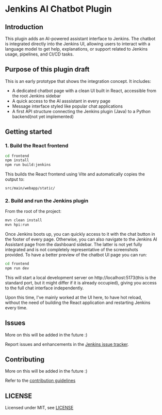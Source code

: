 # Jenkins AI Chatbot Plugin

## Introduction

This plugin adds an AI-powered assistant interface to Jenkins. The chatbot is integrated directly into the Jenkins UI, allowing users to interact with a language model to get help, explanations, or support related to Jenkins usage, pipelines, and CI/CD tasks.

## Purpose of this plugin draft

This is an early prototype that shows the integration concept. It includes:
- A dedicated chatbot page with a clean UI built in React, accessible from the root Jenkins sidebar
- A quick access to the AI asssistant in every page
- Message interface styled like popular chat applications
- A first API structure connecting the Jenkins plugin (Java) to a Python backend(not yet implemented)

## Getting started

### 1. Build the React frontend

```bash
cd frontend
npm install
npm run build:jenkins
```

This builds the React frontend using Vite and automatically copies the output to:

```bash
src/main/webapp/static/
```
### 2. Build and run the Jenkins plugin

From the root of the project:

```bash
mvn clean install
mvn hpi:run
```

Once Jenkins boots up, you can quickly access to it with the chat button in the footer of every page. Otherwise, you can also navigate to the Jenkins AI Assistant page from the dashboard sidebar. The latter is not yet fully integrated and is not completely representative of the screenshots provided. To have a better preview of the chatbot UI page you can run:

```bash
cd frontend
npm run dev
```

This will start a local development server on http://localhost:5173(this is the standard port, but it might differ if it is already occupied), giving you access to the full chat interface independently.

Upon this time, I've mainly worked at the UI here, to have hot reload, without the need of building the React application and restarting Jenkins every time.

## Issues

More on this will be added in the future :)

Report issues and enhancements in the [Jenkins issue tracker](https://issues.jenkins.io/).

## Contributing

More on this will be added in the future :)

Refer to the [contribution guidelines](https://github.com/jenkinsci/.github/blob/master/CONTRIBUTING.md)

## LICENSE

Licensed under MIT, see [LICENSE](LICENSE.md)

